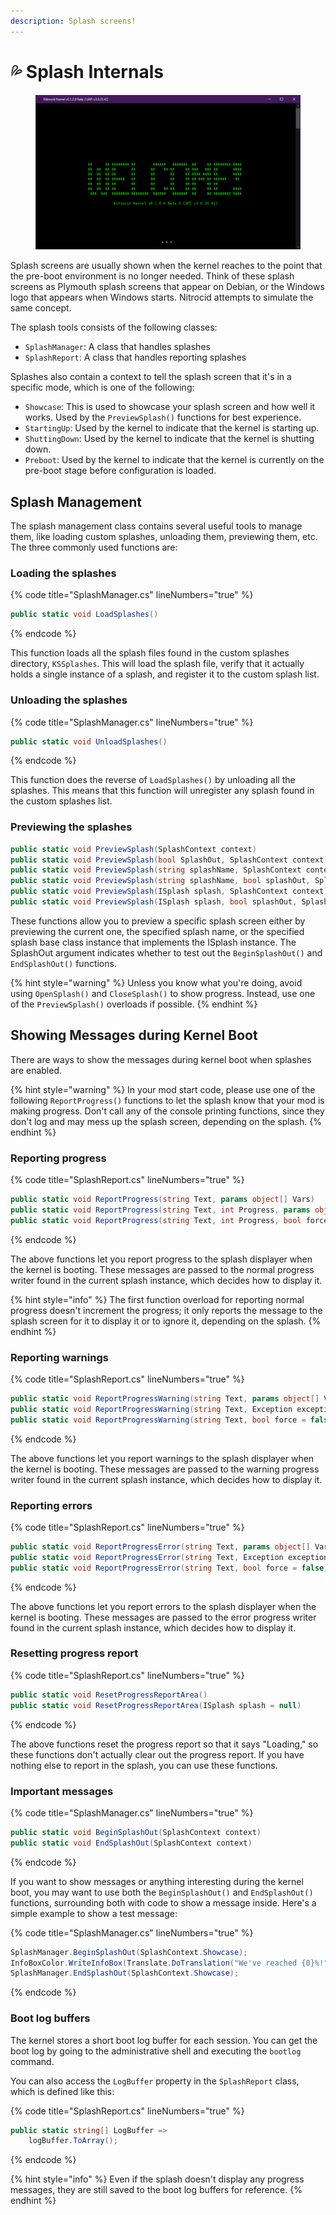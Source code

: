 ```yaml
---
description: Splash screens!
---
```


# 💦 Splash Internals

<figure><img src="../../../.gitbook/assets/image (1).png" alt=""><figcaption></figcaption></figure>

Splash screens are usually shown when the kernel reaches to the point that the pre-boot environment is no longer needed. Think of these splash screens as Plymouth splash screens that appear on Debian, or the Windows logo that appears when Windows starts. Nitrocid attempts to simulate the same concept.

The splash tools consists of the following classes:

* `SplashManager`: A class that handles splashes
* `SplashReport`: A class that handles reporting splashes

Splashes also contain a context to tell the splash screen that it's in a specific mode, which is one of the following:

* `Showcase`: This is used to showcase your splash screen and how well it works. Used by the `PreviewSplash()` functions for best experience.
* `StartingUp`: Used by the kernel to indicate that the kernel is starting up.
* `ShuttingDown`: Used by the kernel to indicate that the kernel is shutting down.
* `Preboot`: Used by the kernel to indicate that the kernel is currently on the pre-boot stage before configuration is loaded.

## Splash Management

The splash management class contains several useful tools to manage them, like loading custom splashes, unloading them, previewing them, etc. The three commonly used functions are:

### Loading the splashes

{% code title="SplashManager.cs" lineNumbers="true" %}
```csharp
public static void LoadSplashes()
```
{% endcode %}

This function loads all the splash files found in the custom splashes directory, `KSSplashes`. This will load the splash file, verify that it actually holds a single instance of a splash, and register it to the custom splash list.

### Unloading the splashes

{% code title="SplashManager.cs" lineNumbers="true" %}
```csharp
public static void UnloadSplashes()
```
{% endcode %}

This function does the reverse of `LoadSplashes()` by unloading all the splashes. This means that this function will unregister any splash found in the custom splashes list.

### Previewing the splashes

```csharp
public static void PreviewSplash(SplashContext context)
public static void PreviewSplash(bool SplashOut, SplashContext context)
public static void PreviewSplash(string splashName, SplashContext context)
public static void PreviewSplash(string splashName, bool splashOut, SplashContext context)
public static void PreviewSplash(ISplash splash, SplashContext context)
public static void PreviewSplash(ISplash splash, bool splashOut, SplashContext context)
```

These functions allow you to preview a specific splash screen either by previewing the current one, the specified splash name, or the specified splash base class instance that implements the ISplash instance. The SplashOut argument indicates whether to test out the `BeginSplashOut()` and `EndSplashOut()` functions.

{% hint style="warning" %}
Unless you know what you're doing, avoid using `OpenSplash()` and `CloseSplash()` to show progress. Instead, use one of the `PreviewSplash()` overloads if possible.
{% endhint %}

## Showing Messages during Kernel Boot

There are ways to show the messages during kernel boot when splashes are enabled.

{% hint style="warning" %}
In your mod start code, please use one of the following `ReportProgress()` functions to let the splash know that your mod is making progress. Don't call any of the console printing functions, since they don't log and may mess up the splash screen, depending on the splash.
{% endhint %}

### Reporting progress

{% code title="SplashReport.cs" lineNumbers="true" %}
```csharp
public static void ReportProgress(string Text, params object[] Vars)
public static void ReportProgress(string Text, int Progress, params object[] Vars)
public static void ReportProgress(string Text, int Progress, bool force = false, ISplash splash = null, params object[] Vars)
```
{% endcode %}

The above functions let you report progress to the splash displayer when the kernel is booting. These messages are passed to the normal progress writer found in the current splash instance, which decides how to display it.

{% hint style="info" %}
The first function overload for reporting normal progress doesn't increment the progress; it only reports the message to the splash screen for it to display it or to ignore it, depending on the splash.
{% endhint %}

### Reporting warnings

{% code title="SplashReport.cs" lineNumbers="true" %}
```csharp
public static void ReportProgressWarning(string Text, params object[] Vars)
public static void ReportProgressWarning(string Text, Exception exception, params object[] Vars)
public static void ReportProgressWarning(string Text, bool force = false, ISplash splash = null, Exception exception = null, params object[] Vars)
```
{% endcode %}

The above functions let you report warnings to the splash displayer when the kernel is booting. These messages are passed to the warning progress writer found in the current splash instance, which decides how to display it.

### Reporting errors

{% code title="SplashReport.cs" lineNumbers="true" %}
```csharp
public static void ReportProgressError(string Text, params object[] Vars)
public static void ReportProgressError(string Text, Exception exception, params object[] Vars)
public static void ReportProgressError(string Text, bool force = false, ISplash splash = null, Exception exception = null, params object[] Vars)
```
{% endcode %}

The above functions let you report errors to the splash displayer when the kernel is booting. These messages are passed to the error progress writer found in the current splash instance, which decides how to display it.

### Resetting progress report

{% code title="SplashReport.cs" lineNumbers="true" %}
```csharp
public static void ResetProgressReportArea()
public static void ResetProgressReportArea(ISplash splash = null)
```
{% endcode %}

The above functions reset the progress report so that it says "Loading," so these functions don't actually clear out the progress report. If you have nothing else to report in the splash, you can use these functions.

### Important messages

{% code title="SplashManager.cs" lineNumbers="true" %}
```csharp
public static void BeginSplashOut(SplashContext context)
public static void EndSplashOut(SplashContext context)
```
{% endcode %}

If you want to show messages or anything interesting during the kernel boot, you may want to use both the `BeginSplashOut()` and `EndSplashOut()` functions, surrounding both with code to show a message inside. Here's a simple example to show a test message:

{% code title="SplashManager.cs" lineNumbers="true" %}
```csharp
SplashManager.BeginSplashOut(SplashContext.Showcase);
InfoBoxColor.WriteInfoBox(Translate.DoTranslation("We've reached {0}%!"), vars: prog);
SplashManager.EndSplashOut(SplashContext.Showcase);
```
{% endcode %}

### Boot log buffers

The kernel stores a short boot log buffer for each session. You can get the boot log by going to the administrative shell and executing the `bootlog` command.

You can also access the `LogBuffer` property in the `SplashReport` class, which is defined like this:

{% code title="SplashReport.cs" lineNumbers="true" %}
```csharp
public static string[] LogBuffer =>
    logBuffer.ToArray();
```
{% endcode %}

{% hint style="info" %}
Even if the splash doesn't display any progress messages, they are still saved to the boot log buffers for reference.
{% endhint %}
